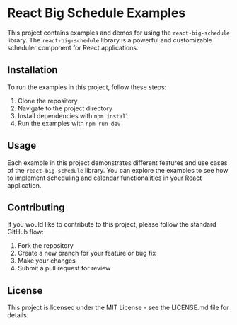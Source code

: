 # React Big Schedule Examples

This project contains examples and demos for using the `react-big-schedule` library. The `react-big-schedule` library is a powerful and customizable scheduler component for React applications.

## Installation

To run the examples in this project, follow these steps:

1. Clone the repository
2. Navigate to the project directory
3. Install dependencies with `npm install`
4. Run the examples with `npm run dev`

## Usage

Each example in this project demonstrates different features and use cases of the `react-big-schedule` library. You can explore the examples to see how to implement scheduling and calendar functionalities in your React application.

## Contributing

If you would like to contribute to this project, please follow the standard GitHub flow:

1. Fork the repository
2. Create a new branch for your feature or bug fix
3. Make your changes
4. Submit a pull request for review

## License

This project is licensed under the MIT License - see the LICENSE.md file for details.
